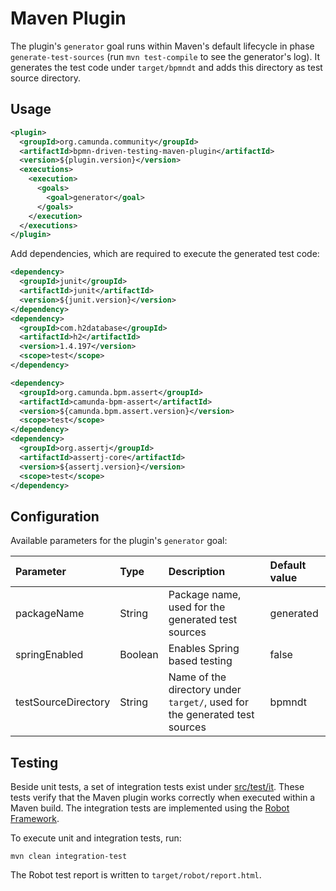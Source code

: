 # Maven Plugin
The plugin's `generator` goal runs within Maven's default lifecycle in phase `generate-test-sources` (run `mvn test-compile` to see the generator's log).
It generates the test code under `target/bpmndt` and adds this directory as test source directory.

## Usage

```xml
<plugin>
  <groupId>org.camunda.community</groupId>
  <artifactId>bpmn-driven-testing-maven-plugin</artifactId>
  <version>${plugin.version}</version>
  <executions>
    <execution>
      <goals>
        <goal>generator</goal>
      </goals>
    </execution>
  </executions>
</plugin>
```

Add dependencies, which are required to execute the generated test code:

```xml
<dependency>
  <groupId>junit</groupId>
  <artifactId>junit</artifactId>
  <version>${junit.version}</version>
</dependency>
<dependency>
  <groupId>com.h2database</groupId>
  <artifactId>h2</artifactId>
  <version>1.4.197</version>
  <scope>test</scope>
</dependency>

<dependency>
  <groupId>org.camunda.bpm.assert</groupId>
  <artifactId>camunda-bpm-assert</artifactId>
  <version>${camunda.bpm.assert.version}</version>
  <scope>test</scope>
</dependency>
<dependency>
  <groupId>org.assertj</groupId>
  <artifactId>assertj-core</artifactId>
  <version>${assertj.version}</version>
  <scope>test</scope>
</dependency>
```

## Configuration
Available parameters for the plugin's `generator` goal:

| Parameter           | Type    | Description                                                                | Default value |
|:--------------------|:--------|:---------------------------------------------------------------------------|:--------------|
| packageName         | String  | Package name, used for the generated test sources                          | generated     |
| springEnabled       | Boolean | Enables Spring based testing                                               | false         |
| testSourceDirectory | String  | Name of the directory under `target/`, used for the generated test sources | bpmndt        |

## Testing
Beside unit tests, a set of integration tests exist under [src/test/it](src/test/it).
These tests verify that the Maven plugin works correctly when executed within a Maven build.
The integration tests are implemented using the [Robot Framework](https://robotframework.org/).

To execute unit and integration tests, run:

```
mvn clean integration-test
```

The Robot test report is written to `target/robot/report.html`.
